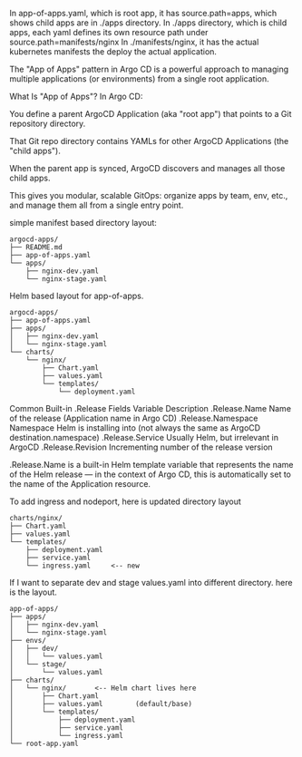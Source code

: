 In app-of-apps.yaml, which is root app, it has source.path=apps, which shows child apps are in ./apps directory. 
In ./apps directory, which is child apps, each yaml defines its own resource path under source.path=manifests/nginx
In ./manifests/nginx, it has the actual kubernetes manifests the deploy the actual application. 

The "App of Apps" pattern in Argo CD is a powerful approach to managing multiple applications (or environments) from a single root application.

What Is "App of Apps"?
In Argo CD:

You define a parent ArgoCD Application (aka "root app") that points to a Git repository directory.

That Git repo directory contains YAMLs for other ArgoCD Applications (the "child apps").

When the parent app is synced, ArgoCD discovers and manages all those child apps.

This gives you modular, scalable GitOps: organize apps by team, env, etc., and manage them all from a single entry point.

simple manifest based directory layout:

```
argocd-apps/
├── README.md
├── app-of-apps.yaml
└── apps/
    ├── nginx-dev.yaml
    └── nginx-stage.yaml
```

Helm based layout for app-of-apps.

```
argocd-apps/
├── app-of-apps.yaml
├── apps/
│   ├── nginx-dev.yaml
│   └── nginx-stage.yaml
└── charts/
    └── nginx/
        ├── Chart.yaml
        ├── values.yaml
        └── templates/
            └── deployment.yaml
```


Common Built-in .Release Fields
Variable	Description
.Release.Name	Name of the release (Application name in Argo CD)
.Release.Namespace	Namespace Helm is installing into (not always the same as ArgoCD destination.namespace)
.Release.Service	Usually Helm, but irrelevant in ArgoCD
.Release.Revision	Incrementing number of the release version

.Release.Name is a built-in Helm template variable that represents the name of the Helm release — in the context of Argo CD, this is automatically set to the name of the Application resource.

To add ingress and nodeport, here is updated directory layout

```
charts/nginx/
├── Chart.yaml
├── values.yaml
└── templates/
    ├── deployment.yaml
    ├── service.yaml
    └── ingress.yaml     <-- new
```

If I want to separate dev and stage values.yaml into different directory. here is the layout.

```
app-of-apps/
├── apps/
│   ├── nginx-dev.yaml
│   └── nginx-stage.yaml
├── envs/
│   ├── dev/
│   │   └── values.yaml
│   └── stage/
│       └── values.yaml
├── charts/
│   └── nginx/       <-- Helm chart lives here
│       ├── Chart.yaml
│       ├── values.yaml        (default/base)
│       └── templates/
│           ├── deployment.yaml
│           ├── service.yaml
│           └── ingress.yaml
└── root-app.yaml
```

